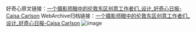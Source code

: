 好奇心原文链接：[一个摄影师眼中的伦敦东区创意工作者们_设计_好奇心日报-Cajsa Carlson](https://www.qdaily.com/articles/10357.html)
WebArchive归档链接：[一个摄影师眼中的伦敦东区创意工作者们_设计_好奇心日报-Cajsa Carlson](http://web.archive.org/web/20190623160159/https://www.qdaily.com/articles/10357.html)
![image](http://ww3.sinaimg.cn/large/007d5XDply1g3vwezaug6j30u01jbu0q)